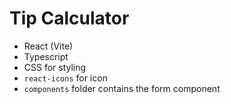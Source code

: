 # Tip Calculator

- React (Vite)
- Typescript
- CSS for styling
- `react-icons` for icon
- `components` folder contains the form component
